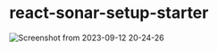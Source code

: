 # react-sonar-setup-starter

![Screenshot from 2023-09-12 20-24-26](https://github.com/dev-madhurendra/react-sonar-setup-starter/assets/68775519/44e3d859-4dc8-42f6-9d41-3016f2170dc0)

